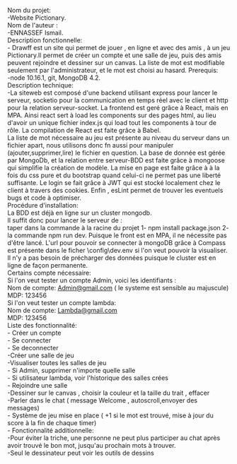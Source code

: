 Nom du projet: <br />
    -Website Pictionary.<br />
Nom de l'auteur : <br />
    -ENNASSEF Ismail.<br />
Description fonctionnelle: <br />
    - Drawff est un site qui permet de jouer , en ligne et avec des amis , à un jeu Pictionary.Il permet de créer un compte et une salle de jeu, puis des amis peuvent rejoindre et dessiner sur un canvas. La liste de mot est modifiable seulement par l'administrateur, et le mot est choisi au hasard.
Prerequis: <br />
    -node 10.16.1, git, MongoDB 4.2.<br />
Description technique: <br />
    -La siteweb est composé d'une backend utilisant express pour lancer le serveur, socketio pour la communication en temps réel avec le client et http pour la relation serveur-socket. La frontend est geré grâce à React, mais en MPA. Ainsi react sert à load les components sur des pages html, au lieu d'avoir un unique fichier index.js qui load tout les components à tour de rôle. La compilation de React est faite grâce à Babel.<br />
    La liste de mot nécessaire au jeu est présente au niveau du serveur dans un fichier apart, nous utilisons donc fn aussi pour manipuler (ajouter,supprimer,lire) le fichier en question.
    La base de donnée est gérée par MongoDb, et la relation entre serveur-BDD est faite grâce à mongoose qui simplifie la création de modèle. La mise en page est faite grâce à à la fois du css pure et du bootstrap quand celui-ci ne permet pas une liberté suffisante. Le login se fait grâce à JWT qui est stocké localement chez le client à travers des cookies. Enfin , esLint permet de trouver les eventuels bugs et code à optimiser.<br />
Procédure d'installation:<br />
    La BDD est déjà en ligne sur un cluster mongodb. <br /> Il suffit donc pour lancer le serveur de :<br />taper dans la commande à la racine du projet 1- npm install package.json 2- la commande npm run dev. Puisque le front est en MPA, il ne nécessite pas d'être lancé. L'url pour pouvoir se connecter à mongoDB grâce à Compass est présente dans le ficher \config\dev.env  si l'on veut pouvoir la visualiser. Il n'y a pas besoin de précharger des données puisque le  cluster est en ligne de façon permanente. <br />
Certains compte nécessaire:<br />
    Si l'on veut tester un compte Admin, voici les identifiants : <br />
        Nom de compte: Admin@gmail.com  ( le systeme est sensible au majuscule)<br />
        MDP: 123456<br />
    Si l'on veut tester un compte lambda: <br />
        Nom de compte: Lambda@gmail.com <br />
        MDP: 123456 <br />
Liste des fonctionnalité: <br />
    - Créer un compte <br />
    - Se connecter <br /> 
    - Se deconnecter <br /> 
    -Créer une salle de jeu <br />
    -Visualiser toutes les salles de jeu <br />
    - Si Admin, supprimer n'importe quelle salle <br />
    - Si utilisateur lambda, voir l'historique des salles crées <br />
    - Rejoindre une salle <br />
    -Dessiner sur le canvas , choisir la couleur et la taille du trait , effacer <br />
    -Parler dans le chat ( message Welcome , autoscroll,envoyer des messages) <br /> 
    - Système de jeu mise en place ( +1 si le mot est trouvé, mise à jour du score à la fin de chaque timer) <br />
    - Fonctionnalité additionnelle: <br />
        -Pour éviter la triche, une personne ne peut plus  participer au chat après avoir trouvé le bon mot, jusqu'au prochain mots à trouver. <br />
        -Seul le dessinateur peut voir les outils de dessins <br />
